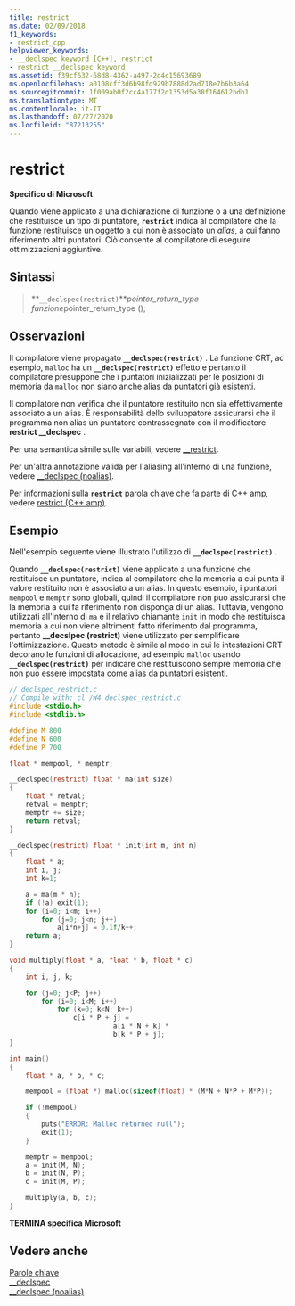 ```yaml
---
title: restrict
ms.date: 02/09/2018
f1_keywords:
- restrict_cpp
helpviewer_keywords:
- __declspec keyword [C++], restrict
- restrict __declspec keyword
ms.assetid: f39cf632-68d8-4362-a497-2d4c15693689
ms.openlocfilehash: a0108cff3d6b98fd929b7888d2ad718e7b6b3a64
ms.sourcegitcommit: 1f009ab0f2cc4a177f2d1353d5a38f164612bdb1
ms.translationtype: MT
ms.contentlocale: it-IT
ms.lasthandoff: 07/27/2020
ms.locfileid: "87213255"
---
```

# <a name="restrict"></a>restrict

**Specifico di Microsoft**

Quando viene applicato a una dichiarazione di funzione o a una definizione che restituisce un tipo di puntatore, **`restrict`** indica al compilatore che la funzione restituisce un oggetto a cui non è associato un *alias*, a cui fanno riferimento altri puntatori. Ciò consente al compilatore di eseguire ottimizzazioni aggiuntive.

## <a name="syntax"></a>Sintassi

> **`__declspec(restrict)`***pointer_return_type* *funzione*pointer_return_type ();

## <a name="remarks"></a>Osservazioni

Il compilatore viene propagato **`__declspec(restrict)`** . La funzione CRT, ad esempio, `malloc` ha un **`__declspec(restrict)`** effetto e pertanto il compilatore presuppone che i puntatori inizializzati per le posizioni di memoria da `malloc` non siano anche alias da puntatori già esistenti.

Il compilatore non verifica che il puntatore restituito non sia effettivamente associato a un alias. È responsabilità dello sviluppatore assicurarsi che il programma non alias un puntatore contrassegnato con il modificatore **restrict __declspec** .

Per una semantica simile sulle variabili, vedere [__restrict](../cpp/extension-restrict.md).

Per un'altra annotazione valida per l'aliasing all'interno di una funzione, vedere [__declspec (noalias)](../cpp/noalias.md).

Per informazioni sulla **`restrict`** parola chiave che fa parte di C++ amp, vedere [restrict (C++ amp)](../cpp/restrict-cpp-amp.md).

## <a name="example"></a>Esempio

Nell'esempio seguente viene illustrato l'utilizzo di **`__declspec(restrict)`** .

Quando **`__declspec(restrict)`** viene applicato a una funzione che restituisce un puntatore, indica al compilatore che la memoria a cui punta il valore restituito non è associato a un alias. In questo esempio, i puntatori `mempool` e `memptr` sono globali, quindi il compilatore non può assicurarsi che la memoria a cui fa riferimento non disponga di un alias. Tuttavia, vengono utilizzati all'interno di `ma` e il relativo chiamante `init` in modo che restituisca memoria a cui non viene altrimenti fatto riferimento dal programma, pertanto **__decslpec (restrict)** viene utilizzato per semplificare l'ottimizzazione. Questo metodo è simile al modo in cui le intestazioni CRT decorano le funzioni di allocazione, ad esempio `malloc` usando **`__declspec(restrict)`** per indicare che restituiscono sempre memoria che non può essere impostata come alias da puntatori esistenti.

```C
// declspec_restrict.c
// Compile with: cl /W4 declspec_restrict.c
#include <stdio.h>
#include <stdlib.h>

#define M 800
#define N 600
#define P 700

float * mempool, * memptr;

__declspec(restrict) float * ma(int size)
{
    float * retval;
    retval = memptr;
    memptr += size;
    return retval;
}

__declspec(restrict) float * init(int m, int n)
{
    float * a;
    int i, j;
    int k=1;

    a = ma(m * n);
    if (!a) exit(1);
    for (i=0; i<m; i++)
        for (j=0; j<n; j++)
            a[i*n+j] = 0.1f/k++;
    return a;
}

void multiply(float * a, float * b, float * c)
{
    int i, j, k;

    for (j=0; j<P; j++)
        for (i=0; i<M; i++)
            for (k=0; k<N; k++)
                c[i * P + j] =
                          a[i * N + k] *
                          b[k * P + j];
}

int main()
{
    float * a, * b, * c;

    mempool = (float *) malloc(sizeof(float) * (M*N + N*P + M*P));

    if (!mempool)
    {
        puts("ERROR: Malloc returned null");
        exit(1);
    }

    memptr = mempool;
    a = init(M, N);
    b = init(N, P);
    c = init(M, P);

    multiply(a, b, c);
}
```

**TERMINA specifica Microsoft**

## <a name="see-also"></a>Vedere anche

[Parole chiave](../cpp/keywords-cpp.md)<br/>
[__declspec](../cpp/declspec.md)<br/>
[__declspec (noalias)](../cpp/noalias.md)
